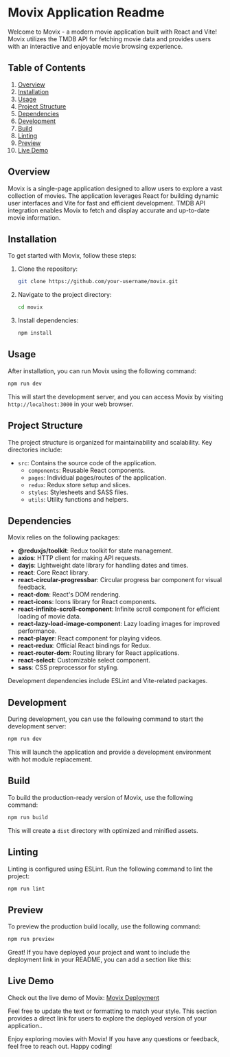 

# Movix Application Readme

Welcome to Movix - a modern movie application built with React and Vite! Movix utilizes the TMDB API for fetching movie data and provides users with an interactive and enjoyable movie browsing experience.

## Table of Contents
1. [Overview](#overview)
2. [Installation](#installation)
3. [Usage](#usage)
4. [Project Structure](#project-structure)
5. [Dependencies](#dependencies)
6. [Development](#development)
7. [Build](#build)
8. [Linting](#linting)
9. [Preview](#preview)
10. [Live Demo](#live-demo)

## Overview

Movix is a single-page application designed to allow users to explore a vast collection of movies. The application leverages React for building dynamic user interfaces and Vite for fast and efficient development. TMDB API integration enables Movix to fetch and display accurate and up-to-date movie information.

## Installation

To get started with Movix, follow these steps:

1. Clone the repository:

    ```bash
    git clone https://github.com/your-username/movix.git
    ```

2. Navigate to the project directory:

    ```bash
    cd movix
    ```

3. Install dependencies:

    ```bash
    npm install
    ```

## Usage

After installation, you can run Movix using the following command:

```bash
npm run dev
```

This will start the development server, and you can access Movix by visiting `http://localhost:3000` in your web browser.

## Project Structure

The project structure is organized for maintainability and scalability. Key directories include:

- `src`: Contains the source code of the application.
  - `components`: Reusable React components.
  - `pages`: Individual pages/routes of the application.
  - `redux`: Redux store setup and slices.
  - `styles`: Stylesheets and SASS files.
  - `utils`: Utility functions and helpers.

## Dependencies

Movix relies on the following packages:

- **@reduxjs/toolkit**: Redux toolkit for state management.
- **axios**: HTTP client for making API requests.
- **dayjs**: Lightweight date library for handling dates and times.
- **react**: Core React library.
- **react-circular-progressbar**: Circular progress bar component for visual feedback.
- **react-dom**: React's DOM rendering.
- **react-icons**: Icons library for React components.
- **react-infinite-scroll-component**: Infinite scroll component for efficient loading of movie data.
- **react-lazy-load-image-component**: Lazy loading images for improved performance.
- **react-player**: React component for playing videos.
- **react-redux**: Official React bindings for Redux.
- **react-router-dom**: Routing library for React applications.
- **react-select**: Customizable select component.
- **sass**: CSS preprocessor for styling.

Development dependencies include ESLint and Vite-related packages.

## Development

During development, you can use the following command to start the development server:

```bash
npm run dev
```

This will launch the application and provide a development environment with hot module replacement.

## Build

To build the production-ready version of Movix, use the following command:

```bash
npm run build
```

This will create a `dist` directory with optimized and minified assets.

## Linting

Linting is configured using ESLint. Run the following command to lint the project:

```bash
npm run lint
```

## Preview

To preview the production build locally, use the following command:

```bash
npm run preview
```

Great! If you have deployed your project and want to include the deployment link in your README, you can add a section like this:

## Live Demo

Check out the live demo of Movix: [Movix Deployment](https://movix-rosy-seven.vercel.app/)

Feel free to update the text or formatting to match your style. This section provides a direct link for users to explore the deployed version of your application..

Enjoy exploring movies with Movix! If you have any questions or feedback, feel free to reach out. Happy coding!
